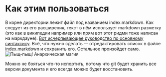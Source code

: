 # Как этим пользоваться
В корне директории лежит файл под названием index.markdown. Как следует из его расширения, текст в нём использует markdown разметку (это как в википедии например или прям вот этот ридми тоже написан на маркдауне).
[Вот исчерпывающее руководство по основному синтаксису](https://www.markdownguide.org/basic-syntax/).
Всё, что нужно сделать — отредактировать список в файле index.markdown и сохранить его. Остальное произойдет само.
![Пыщ-пыщ! Анархическая магия](https://cards.scryfall.io/large/front/f/4/f4a989b0-4305-418c-a326-f89958f0c306.jpg)

Можно не бояться что-то испортить, потому что git будет хранить все версии документа и его всегда можно будет восстановить.

